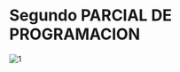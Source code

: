 # Segundo PARCIAL DE PROGRAMACION

![1](https://github.com/matiastaoskn/Segundo_Parcial/assets/93952537/6adbd131-d3e2-4f73-a643-04d1ca82f025)
